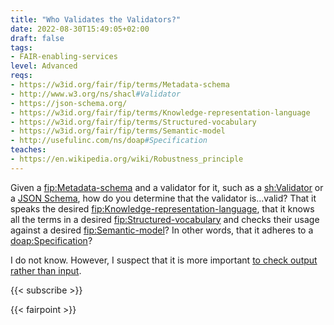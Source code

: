 ```yaml
---
title: "Who Validates the Validators?"
date: 2022-08-30T15:49:05+02:00
draft: false
tags:
- FAIR-enabling-services
level: Advanced
reqs:
- https://w3id.org/fair/fip/terms/Metadata-schema
- http://www.w3.org/ns/shacl#Validator
- https://json-schema.org/
- https://w3id.org/fair/fip/terms/Knowledge-representation-language
- https://w3id.org/fair/fip/terms/Structured-vocabulary
- https://w3id.org/fair/fip/terms/Semantic-model
- http://usefulinc.com/ns/doap#Specification
teaches:
- https://en.wikipedia.org/wiki/Robustness_principle
---
```


Given a <a href="https://w3id.org/fair/fip/terms/Metadata-schema">fip:Metadata-schema</a> and a validator for it,
such as a <a title="http://www.w3.org/ns/shacl#Validator" href="https://prefix.zazuko.com/sh:Validator">sh:Validator</a> or a [JSON Schema](https://json-schema.org/), how do you determine that the
validator is...valid? That it speaks the desired <a href="https://w3id.org/fair/fip/terms/Knowledge-representation-language">fip:Knowledge-representation-language</a>,
that it knows all the terms in a desired <a href="https://w3id.org/fair/fip/terms/Structured-vocabulary">fip:Structured-vocabulary</a> and checks their usage against a desired <a href="https://w3id.org/fair/fip/terms/Semantic-model">fip:Semantic-model</a>?
In other words, that it adheres to a <a title="http://usefulinc.com/ns/doap#Specification" href="https://prefix.zazuko.com/doap:Specification">doap:Specification</a>?

I do not know. However, I suspect that it is more important [to check output rather than input](https://en.wikipedia.org/wiki/Robustness_principle).

{{< subscribe >}}

{{< fairpoint >}}
